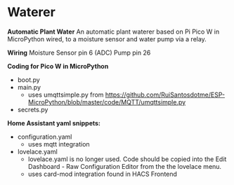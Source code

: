 # Waterer
<b>Automatic Plant Water</b>
An automatic plant waterer based on Pi Pico W in MicroPython wired, to a moisture sensor and water pump via a relay.

<b>Wiring</b>
Moisture Sensor pin 6 (ADC)
Pump pin 26 
    
<b>Coding for Pico W in MicroPython</b>
- boot.py
- main.py
  - uses umqttsimple.py from https://github.com/RuiSantosdotme/ESP-MicroPython/blob/master/code/MQTT/umqttsimple.py
- secrets.py
  
<b>Home Assistant yaml snippets:</b>
- configuration.yaml
  - uses mqtt integration
- lovelace.yaml
  - lovelace.yaml is no longer used. Code should be copied into the Edit Dashboard - Raw Configuration Editor from the the lovelace menu.
  - uses card-mod integration found in HACS Frontend

